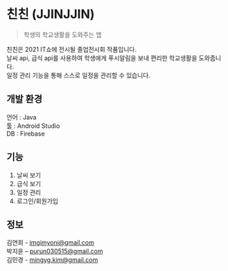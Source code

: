 # 친친 (JJINJJIN)
> 학생의 학교생활을 도와주는 앱

<!-- [![NPM Version][npm-image]][npm-url]
[![Build Status][travis-image]][travis-url]
[![Downloads Stats][npm-downloads]][npm-url] -->

친친은 2021 IT쇼에 전시될 졸업전시회 작품입니다.  <br>
날씨 api, 급식 api를 사용하여 학생에게 푸시알림을 보내 편리한 학교생활을 도와줍니다. <br>
일정 관리 기능을 통해 스스로 일정을 관리할 수 있습니다.


## 개발 환경
언어 : Java<br>
툴 : Android Studio<br>
DB : Firebase

## 기능
1. 날씨 보기
2. 급식 보기
3. 일정 관리 
4. 로그인/회원가입

## 정보

김연희 - imgimyoni@gmail.com <br>
박지윤 – purun030515@gmail.com<br>
김민경 - mingyg.kim@gmail.com
